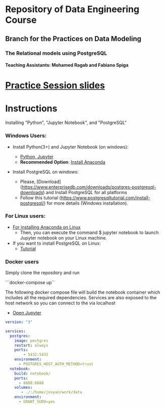 # Repository of Data Engineering Course

## Branch for the Practices on Data Modeling

### The Relational models using PostgreSQL

#### Teaching Assistants: Mohamed Ragab and Fabiano Spiga

# [Practice Session slides](https://drive.google.com/file/d/1_SfRoWH07lcdYxV_rVjM5KhcQ-V_4gIO/view?usp=sharing)

# Instructions 

Installing "Python", "Jupyter Notebook", and "PostgreSQL" 

### Windows Users:

- Install Python(3+) and Jupyter Notebook (on windows):
    - [Python, Jupyter](https://medium.com/@kswalawage/install-python-and-jupyter-notebook-to-windows-10-64-bit-66db782e1d02)
    - **Recommended Option**: [Install Anaconda](https://www.datacamp.com/community/tutorials/installing-anaconda-windows)

- Install PostgreSQL on windows:
   - Please, [Download] (https://www.enterprisedb.com/downloads/postgres-postgresql-downloads) and Install PostgreSQL for all platforms
   - Follow this tutorial (https://www.postgresqltutorial.com/install-postgresql/) for more details (Windows installation).

### For Linux users:
- [For installing Anaconda on Linux](https://www.digitalocean.com/community/tutorials/how-to-install-anaconda-on-ubuntu-18-04-quickstart)
   - Then, you can execute the command $ jupyter notebook to launch Jupyter notebook on your Linux machine.
- If you want to install PostgreSQL on Linux:
   - [Tutorial](https://www.postgresqltutorial.com/install-postgresql-linux/)

### Docker users

Simply clone the repository and run

```docker-compose up``


The following docker compose file will build the notebook container which includes all the required dependencies.
Services are also exposed to the host network so you can connect to the via localhost


- [Open Jupyter](http://127.0.0.1:8888/)


```yaml
version: "3"

services:
  postgres:
    image: postgres
    restart: always
    ports:
        - 5432:5432
    environment:
      - POSTGRES_HOST_AUTH_METHOD=trust
  notebook:
    build: notebook/
    ports:
      - 8888:8888
    volumes:
       - ./:/home/jovyan/work/data
    environment:
      - GRANT_SUDO=yes
```     
